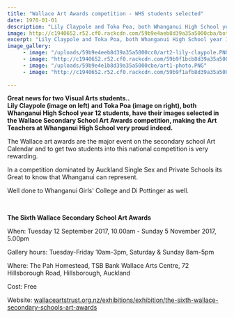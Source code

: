 ```yaml
---
title: "Wallace Art Awards competition - WHS students selected"
date: 1970-01-01
description: "Lily Claypole and Toka Poa, both Whanganui High School year 12 students, have their images selected in the Wallace Secondary School Art Awards competition..."
image: http://c1940652.r52.cf0.rackcdn.com/59b9e4aeb8d39a35a5000cba/both-photos-together.jpg
excerpt: "Lily Claypole and Toka Poa, both Whanganui High School year 12 students, have their images selected in the Wallace Secondary School Art Awards competition."
image_gallery:
     - image: "/uploads/59b9e4eeb8d39a35a5000cc0/art2-lily-claypole.PNG"
     - image: "http://c1940652.r52.cf0.rackcdn.com/59b9f1bcb8d39a35a5000cc8/big-poster-no-2.jpg"
     - image: "/uploads/59b9e4e1b8d39a35a5000cbe/art1-photo.PNG"
     - image: "http://c1940652.r52.cf0.rackcdn.com/59b9f1afb8d39a35a5000cc6/big-poster-no-1.jpg"
    
---
```


<p><strong>Great news for two Visual Arts students..<br />Lily Claypole (image on left) and Toka Poa (image on right), both Whanganui High School year 12 students, have their images selected in the Wallace Secondary School Art Awards competition, <span>making the Art Teachers at Whanganui High School very proud indeed.</span></strong></p>
<p><span>The Wallace art awards are the major event on the secondary school Art Calendar and to get two students into this national competition is very rewarding. </span></p>
<p><span>In a competition dominated by Auckland Single Sex and Private Schools its Great to know that Whanganui can represent. </span></p>
<p><span>Well done to Whanganui Girls' College and Di Pottinger as well.</span></p>
<p><span><br /></span></p>
<p><strong>The Sixth Wallace Secondary School Art Awards</strong></p>
<p><span><span><span>When:&nbsp;</span>Tuesday 12 September 2017, 10.00am - Sunday 5 November 2017, 5.00pm</span></span></p>
<p><span><span><span>Gallery hours: Tuesday-Friday 10am-3pm,&nbsp;Saturday &amp; Sunday 8am-5pm</span><br /></span></span></p>
<p><span><span>Where:&nbsp;<span>The Pah Homestead, TSB Bank Wallace Arts Centre, 72 Hillsborough Road, Hillsborough, Auckland</span></span></span></p>
<p><span><span>Cost: Free</span></span></p>
<p><span><span>Website:&nbsp;<a href="http://wallaceartstrust.org.nz/exhibitions/exhibition/the-sixth-wallace-secondary-schools-art-awards" target="_blank">wallaceartstrust.org.nz/exhibitions/exhibition/the-sixth-wallace-secondary-schools-art-awards</a></span></span></p>

